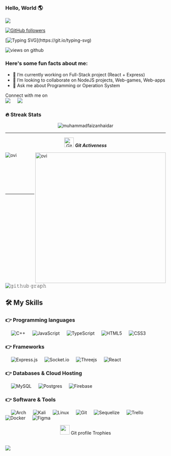 


### Hello, World 🌎

<img src="https://profile-counter.glitch.me/eugeek/count.svg">

[![GitHub followers](https://img.shields.io/github/followers/eugeek.svg?style=social&label=Followers)](https://github.com/eugeek5?tab=followers)

[![Typing SVG](https://readme-typing-svg.herokuapp.com?font=Comfortaa&size=30&duration=3500&color=02E628&vCenter=true&lines=Hello%2C+World!;My+name+is+Eugene.;I'm+a+NodeJS+Developer.)](https://git.io/typing-svg)

<img src="https://komarev.com/ghpvc/?username=eugeek&label=Views&color=brightgreen&style=flat-square" alt="views on github" />

<h3> Here's some fun facts about me: </h3>

- 🔭 I’m currently working on Full-Stack project (React + Express)
- 👯 I’m looking to collaborate on NodeJS projects, Web-games, Web-apps 
- 💬 Ask me about Programming or Operation System

<p>Connect with me on
<br>	
<a target="_blank" href="https://www.linkedin.com/in/eugene-ward-0b21b41b7/"><img src="https://img.shields.io/badge/-LinkedIn-0077B5?style=for-the-badge&logo=Linkedin&logoColor=white"></img></a>
&emsp;
<a target="_blank" href="mailto:razzy.sa@gmail.com"
><img src="https://img.shields.io/badge/-Gmail-D14836?style=for-the-badge&logo=Gmail&logoColor=white"></img></a>
&emsp;

<br>
</p>

### 🔥 Streak Stats
<p align="center"><img src="https://github-readme-stats.vercel.app/api?username=eugeek&theme=gruvbox" alt="muhammadfaizanhaidar"  /></p>

<hr>
<p align="center">
 <img src="https://media.giphy.com/media/W5eoZHPpUx9sapR0eu/giphy.gif" width="30px" alt="Git"/>&nbsp;<i><b>Git Activeness</b></i></p>
 
<p><img align="left" src="https://github-readme-stats.vercel.app/api/top-langs?username=eugeek&show_icons=true&locale=en&layout=compact&theme=gruvbox" alt="ovi" /></p>
<p>&nbsp;<img align="right" src="https://github-readme-stats.vercel.app/api?username=eugeek&show_icons=true&locale=en&theme=gruvbox" alt="ovi" width="410" /></p>
<br><br><br><br><br>

<hr>

![𝚐𝚒𝚝𝚑𝚞𝚋 𝚐𝚛𝚊𝚙𝚑](https://activity-graph.herokuapp.com/graph?username=eugeek&theme=gruvbox&hide_border=true&area=true)

## 🛠️ My Skills

### 👉 Programming languages
  &emsp;
  ![C++](https://img.shields.io/badge/c++-%2300599C.svg?style=for-the-badge&logo=c%2B%2B&logoColor=white)
  &emsp;
  ![JavaScript](https://img.shields.io/badge/javascript-%23323330.svg?style=for-the-badge&logo=javascript&logoColor=%23F7DF1E)
  &emsp;
  ![TypeScript](https://img.shields.io/badge/typescript-%23007ACC.svg?style=for-the-badge&logo=typescript&logoColor=white)
  &emsp;
  ![HTML5](https://img.shields.io/badge/html5-%23E34F26.svg?style=for-the-badge&logo=html5&logoColor=white)
  &emsp;
  ![CSS3](https://img.shields.io/badge/css3-%231572B6.svg?style=for-the-badge&logo=css3&logoColor=white)

### 👉 Frameworks
  &emsp;
  ![Express.js](https://img.shields.io/badge/express.js-%23404d59.svg?style=for-the-badge&logo=express&logoColor=%2361DAFB)
  &emsp;
  ![Socket.io](https://img.shields.io/badge/Socket.io-black?style=for-the-badge&logo=socket.io&badgeColor=010101)
  &emsp;
  ![Threejs](https://img.shields.io/badge/threejs-black?style=for-the-badge&logo=three.js&logoColor=white)
  &emsp;
  ![React](https://img.shields.io/badge/react-%2320232a.svg?style=for-the-badge&logo=react&logoColor=%2361DAFB)
### 👉 Databases & Cloud Hosting
  &emsp;
  ![MySQL](https://img.shields.io/badge/mysql-%2300f.svg?style=for-the-badge&logo=mysql&logoColor=white)
  &emsp;
  ![Postgres](https://img.shields.io/badge/postgres-%23316192.svg?style=for-the-badge&logo=postgresql&logoColor=white)
  &emsp;
  ![Firebase](https://img.shields.io/badge/firebase-%23039BE5.svg?style=for-the-badge&logo=firebase)

 ### 👉 Software & Tools
  &emsp;
  ![Arch](https://img.shields.io/badge/Arch%20Linux-1793D1?logo=arch-linux&logoColor=fff&style=for-the-badge)
  &emsp;
  ![Kali](https://img.shields.io/badge/Kali-268BEE?style=for-the-badge&logo=kalilinux&logoColor=white)
  &emsp;
  ![Linux](https://img.shields.io/badge/Linux-FCC624?style=for-the-badge&logo=linux&logoColor=black)
  &emsp;
  ![Git](https://img.shields.io/badge/git-%23F05033.svg?style=for-the-badge&logo=git&logoColor=white)
  &emsp;
  ![Sequelize](https://img.shields.io/badge/Sequelize-52B0E7?style=for-the-badge&logo=Sequelize&logoColor=white)
  &emsp;
  ![Trello](https://img.shields.io/badge/Trello-%23026AA7.svg?style=for-the-badge&logo=Trello&logoColor=white)
  &emsp;
  ![Docker](https://img.shields.io/badge/docker-%230db7ed.svg?style=for-the-badge&logo=docker&logoColor=white)
  &emsp;
  ![Figma](https://img.shields.io/badge/figma-%23F24E1E.svg?style=for-the-badge&logo=figma&logoColor=white)
  
<p align="center"><img src="https://media.giphy.com/media/QaMcXSekUWx7aogAUr/giphy.gif" width="30" />&nbsp;Git profile Trophies</p><br>
<img src="https://github-profile-trophy.vercel.app/?username=eugeek&theme=gruvbox" />


<br/>


